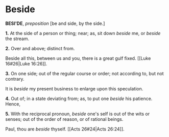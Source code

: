# Beside

**BESI'DE**, _preposition_ \[be and side, by the side.\]

**1.** At the side of a person or thing; near; as, sit down _beside_ me, or _beside_ the stream.

**2.** Over and above; distinct from.

Beside all this, between us and you, there is a great gulf fixed. [[Luke 16#26|Luke 16:26]].

**3.** On one side; out of the regular course or order; not according to, but not contrary.

It is _beside_ my present business to enlarge upon this speculation.

**4.** Out of; in a state deviating from; as, to put one _beside_ his patience. Hence,

**5.** With the reciprocal pronoun, _beside_ one's self is out of the wits or senses; out of the order of reason, or of rational beings.

Paul, thou are _beside_ thyself. [[Acts 26#24|Acts 26:24]].